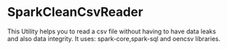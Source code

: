 # SparkCleanCsvReader
This Utility helps you to read a csv file without having to have data leaks and also data integrity.
It uses: spark-core,spark-sql and oencsv libraries.
